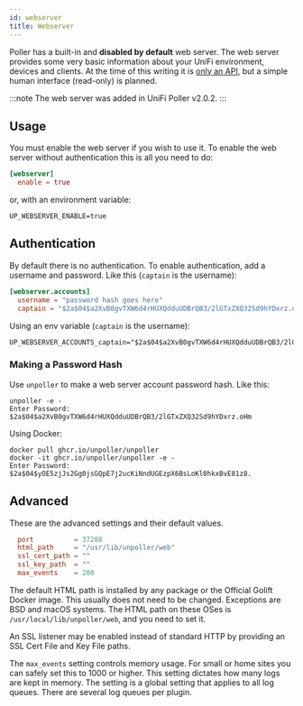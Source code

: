 ```yaml
---
id: webserver
title: Webserver
---
```


Poller has a built-in and **disabled by default** web server.
The web server provides some very basic information about your UniFi environment, devices and clients.
At the time of this writing it is [only an API](./api), but a simple human interface (read-only) is planned.

:::note
The web server was added in UniFi Poller v2.0.2.
:::

## Usage

You must enable the web server if you wish to use it.
To enable the web server without authentication this is all you need to do:

```toml
[webserver]
  enable = true
```

or, with an environment variable:

```shell
UP_WEBSERVER_ENABLE=true
```

## Authentication

By default there is no authentication.
To enable authentication, add a username and password. Like this (`captain` is the username):

```toml
[webserver.accounts]
  username = "password hash goes here"
  captain = "$2a$04$a2XvB0gvTXW6d4rHUXQdduUDBrQB3/2lGTxZXQ32Sd9hYDxrz.oHm"
```

Using an env variable (`captain` is the username):

```shell
UP_WEBSERVER_ACCOUNTS_captain="$2a$04$a2XvB0gvTXW6d4rHUXQdduUDBrQB3/2lGTxZXQ32Sd9hYDxrz.oHm"
```

### Making a Password Hash

Use `unpoller` to make a web server account password hash. Like this:

```console
unpoller -e -
Enter Password:
$2a$04$a2XvB0gvTXW6d4rHUXQdduUDBrQB3/2lGTxZXQ32Sd9hYDxrz.oHm
```

Using Docker:

```shell
docker pull ghcr.io/unpoller/unpoller
docker -it ghcr.io/unpoller/unpoller -e -
Enter Password:
$2a$04$yOE5zjJs2Gg0jsGQpE7j2ucKiNndUGEzpX6BsLoKl0hkxBvE81z8.
```

## Advanced

These are the advanced settings and their default values.

```toml
  port          = 37288
  html_path     = "/usr/lib/unpoller/web"
  ssl_cert_path = ""
  ssl_key_path  = ""
  max_events    = 200
```

The default HTML path is installed by any package or the Official Golift Docker image.
This usually does not need to be changed. Exceptions are BSD and macOS systems.
The HTML path on these OSes is `/usr/local/lib/unpoller/web`, and you need to set it.

An SSL listener may be enabled instead of standard HTTP by providing an SSL Cert File and Key File paths.

The `max_events` setting controls memory usage. For small or home sites you can safely set this to 1000 or higher.
This setting dictates how many logs are kept in memory.
The setting is a global setting that applies to all log queues.
There are several log queues per plugin.
